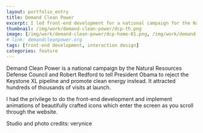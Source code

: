 ```yaml
---
layout: portfolio_entry
title: Demand Clean Power
excerpt: I led front-end development for a national campaign for the National Resource Defense Council that received hundreds of thousands of visits at launch. By using subtle animations, we were able to bring storytelling elements to life and engage users to sign the petition rejecting the Keystone XL pipeline.
thumbnail: /img/work/demand-clean-power/dcp-th.png
image: [/img/work/demand-clean-power/dcp-home-01.png, /img/work/demand-clean-power/dcp-home-02.jpg, /img/work/demand-clean-power/dcp-verynice-phone.jpg]
# link: demandcleanpower.org
tags: [front-end development, interaction design]
categories: feature
---
```


Demand Clean Power is a national campaign by the Natural Resources Defense Council and Robert Redford to tell President Obama to reject the Keystone XL pipeline and promote clean energy instead. It attracted hundreds of thousands of visits at launch.

I had the privilege to do the front-end development and implement animations of beautifully crafted icons which enter the screen as you scroll through the website.

Studio and photo credits: verynice
